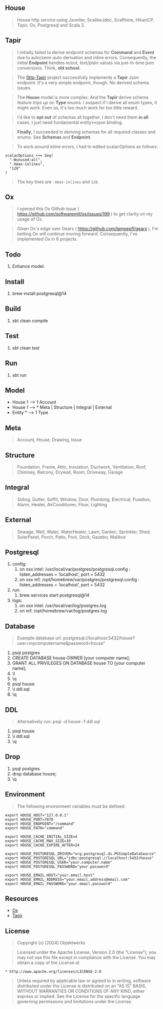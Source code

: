 House
-----
>House http service using Jsoniter, ScalikeJdbc, Scaffeine, HikariCP, Tapir, Ox, Postgresql and Scala 3.

Tapir
-----
>I initially failed to derive endpoint schemas for **Command** and **Event** due to auto/semi-auto derivation and inline
>errors. Consequently, the initial **Endpoint** handles in/out, text/plain values via just-in-time json conversions.
>Think, **old school**.

>The [Sttp-Tapir](https://github.com/objektwerks/sttp.tapir) project successfully implements a **Tapir** Json endpoint.
>It's a very simple endpoint, though. No derived schema issues.

>The **House** model is more complex. And the **Tapir** derive schema feature *trips up* on **Type** enums. I suspect if I
>derive all enum types, it might work. Even so, it's too much work for too little reward.

>I'd like to **opt out** of schemas all together. I don't need them **in all** cases. I just need fundamental entity<->json binding.

>**Finally**, I succeeded in deriving schemas for all required classes and enums. See **Schemas** and **Endpoint**.

>To work around inline errors, I had to edited scalacOptions as follows:
```
scalacOptions ++= Seq(
  "-Wunused:all",
  "-Xmax-inlines",
  "128"
)
```
>The key lines are ```-Xmax-inlines``` and ```128```.

Ox
--
>I opened this Ox Github issue ( https://github.com/softwaremill/ox/issues/199 ) to get clarity on my usage of Ox.

>Given Ox's edge over Gears ( https://github.com/lampepfl/gears ), I'm betting Ox will continue moving forward. Consequently,
>I've implemented Ox in 6 projects.

Todo
----
1. Enhance model.

Install
-------
1. brew install postgresql@14

Build
-----
1. sbt clean compile

Test
----
1. sbt clean test

Run
---
1. sbt run

Model
-----
* House 1 --> 1 Account
* House 1 --> * Meta | Structure | Integral | External
* Entity * --> 1 Type

Meta
----
>Account, House, Drawing, Issue

Structure
---------
>Foundation, Frame, Attic, Insulation, Ductwork, Ventilation, Roof, Chimney, Balcony, Drywall, Room, Driveway, Garage

Integral
--------
>Siding, Gutter, Soffit, Window, Door, Plumbing, Electrical, Fusebox, Alarm, Heater, AirConditioner, Floor, Lighting

External
--------
>Sewage, Well, Water, WaterHeater, Lawn, Garden, Sprinkler, Shed, SolarPanel, Porch, Patio, Pool, Dock, Gazebo, Mailbox

Postgresql
----------
1. config:
    1. on osx intel: /usr/local/var/postgres/postgresql.config : listen_addresses = ‘localhost’, port = 5432
    2. on osx m1: /opt/homebrew/var/postgres/postgresql.config : listen_addresses = ‘localhost’, port = 5432
2. run:
    1. brew services start postgresql@14
3. logs:
    1. on osx intel: /usr/local/var/log/postgres.log
    2. on m1: /opt/homebrew/var/log/postgres.log

Database
--------
>Example database url: postgresql://localhost:5432/house?user=mycomputername&password=house"
1. psql postgres
2. CREATE DATABASE house OWNER [your computer name];
3. GRANT ALL PRIVILEGES ON DATABASE house TO [your computer name];
4. \l
5. \q
6. psql house
7. \i ddl.sql
8. \q

DDL
---
>Alternatively run: psql -d house -f ddl.sql
1. psql house
2. \i ddl.sql
3. \q

Drop
----
1. psql postgres
2. drop database house;
3. \q

Environment
-----------
>The following environment variables must be defined:
```
export HOUSE_HOST="127.0.0.1"
export HOUSE_PORT=7070
export HOUSE_ENDPOINT="/command"
export HOUSE_PATH="command"

export HOUSE_CACHE_INITIAL_SIZE=4
export HOUSE_CACHE_MAX_SIZE=10
export HOUSE_CACHE_EXPIRE_AFTER=24

export HOUSE_POSTGRESQL_DRIVER="org.postgresql.ds.PGSimpleDataSource"
export HOUSE_POSTGRESQL_URL="jdbc:postgresql://localhost:5432/house"
export HOUSE_POSTGRESQL_USER="your.computer.name"
export HOUSE_POSTGRESQL_PASSWORD="your.password"

export HOUSE_EMAIL_HOST="your.email.host"
export HOUSE_EMAIL_ADDRESS="your.email.address@email.com"
export HOUSE_EMAIL_PASSWORD="your.email.password"
```

Resources
---------
* [Ox](https://ox.softwaremill.com/latest/)
* [Tapir](https://tapir.softwaremill.com/en/latest/)

License
-------
>Copyright (c) [2024] Objektwerks

>Licensed under the Apache License, Version 2.0 (the "License");
you may not use this file except in compliance with the License.
You may obtain a copy of the License at

    * http://www.apache.org/licenses/LICENSE-2.0

>Unless required by applicable law or agreed to in writing, software
distributed under the License is distributed on an "AS IS" BASIS,
WITHOUT WARRANTIES OR CONDITIONS OF ANY KIND, either express or implied.
See the License for the specific language governing permissions and
limitations under the License.
